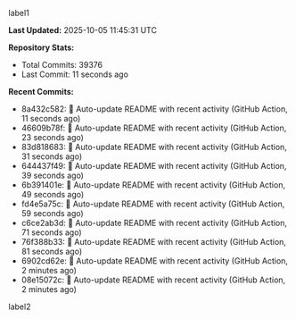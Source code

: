 
label1 
<!-- ACTIVITY_START -->
**Last Updated:** 2025-10-05 11:45:31 UTC

**Repository Stats:**
- Total Commits: 39376
- Last Commit: 11 seconds ago

**Recent Commits:**
- 8a432c582: 🤖 Auto-update README with recent activity (GitHub Action, 11 seconds ago)
- 46609b78f: 🤖 Auto-update README with recent activity (GitHub Action, 23 seconds ago)
- 83d818683: 🤖 Auto-update README with recent activity (GitHub Action, 31 seconds ago)
- 644437f49: 🤖 Auto-update README with recent activity (GitHub Action, 39 seconds ago)
- 6b391401e: 🤖 Auto-update README with recent activity (GitHub Action, 49 seconds ago)
- fd4e5a75c: 🤖 Auto-update README with recent activity (GitHub Action, 59 seconds ago)
- c6ce2ab3d: 🤖 Auto-update README with recent activity (GitHub Action, 71 seconds ago)
- 76f388b33: 🤖 Auto-update README with recent activity (GitHub Action, 81 seconds ago)
- 6902cd62e: 🤖 Auto-update README with recent activity (GitHub Action, 2 minutes ago)
- 08e15072c: 🤖 Auto-update README with recent activity (GitHub Action, 2 minutes ago)
<!-- ACTIVITY_END -->

label2
